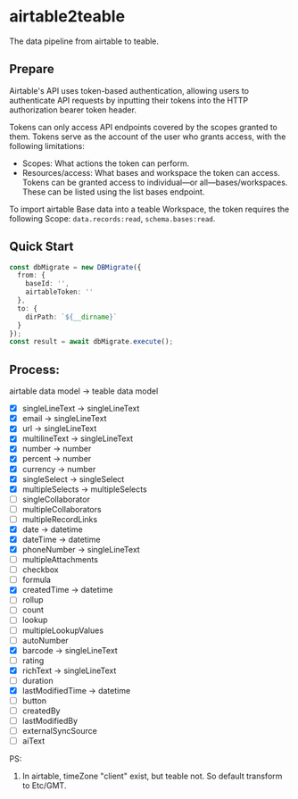 # airtable2teable

The data pipeline from airtable to teable.

## Prepare

Airtable's API uses token-based authentication, allowing users to authenticate API requests by inputting their tokens
into the HTTP authorization bearer token header.

Tokens can only access API endpoints covered by the scopes granted to them. Tokens serve as the account of the user who
grants access, with the following limitations:

- Scopes: What actions the token can perform.
- Resources/access: What bases and workspace the token can access. Tokens can be granted access to individual—or
  all—bases/workspaces. These can be listed using the list bases endpoint.

To import airtable Base data into a teable Workspace, the token requires the following
Scope: `data.records:read`, `schema.bases:read`.

## Quick Start

```typescript
const dbMigrate = new DBMigrate({
  from: {
    baseId: '',
    airtableToken: ''
  },
  to: {
    dirPath: `${__dirname}`
  }
});
const result = await dbMigrate.execute();
```

## Process:

airtable data model -> teable data model

- [x] singleLineText -> singleLineText
- [x] email -> singleLineText
- [x] url -> singleLineText
- [x] multilineText -> singleLineText
- [x] number -> number
- [x] percent -> number
- [x] currency -> number
- [x] singleSelect -> singleSelect
- [x] multipleSelects -> multipleSelects
- [ ] singleCollaborator
- [ ] multipleCollaborators
- [ ] multipleRecordLinks
- [x] date -> datetime
- [x] dateTime -> datetime
- [x] phoneNumber -> singleLineText
- [ ] multipleAttachments
- [ ] checkbox
- [ ] formula
- [x] createdTime -> datetime
- [ ] rollup
- [ ] count
- [ ] lookup
- [ ] multipleLookupValues
- [ ] autoNumber
- [x] barcode -> singleLineText
- [ ] rating
- [x] richText -> singleLineText
- [ ] duration
- [x] lastModifiedTime -> datetime
- [ ] button
- [ ] createdBy
- [ ] lastModifiedBy
- [ ] externalSyncSource
- [ ] aiText

PS:

1. In airtable, timeZone "client" exist, but teable not. So default transform to Etc/GMT.
